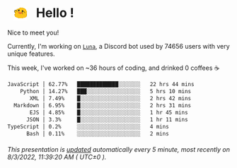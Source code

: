 <h1>   <img src="./spoinky.gif" style="vertical-align:middle;" width="30px">   Hello ! </h1>

Nice to meet you!

Currently, I'm working on <a href='https://github.com/Asgarrrr/Luna'>`Luna`</a>, a Discord bot used by 74656 users with very unique features.

This week, I've worked on ~36 hours of coding, and drinked 0 coffees ☕

```
JavaScript │ 62.77%   █████████████░░░░░░░   22 hrs 44 mins
    Python │ 14.27%   ███░░░░░░░░░░░░░░░░░   5 hrs 10 mins
       XML │ 7.49%    █░░░░░░░░░░░░░░░░░░░   2 hrs 42 mins
  Markdown │ 6.95%    █░░░░░░░░░░░░░░░░░░░   2 hrs 31 mins
       EJS │ 4.85%    █░░░░░░░░░░░░░░░░░░░   1 hr 45 mins
      JSON │ 3.3%     █░░░░░░░░░░░░░░░░░░░   1 hr 11 mins
TypeScript │ 0.2%     ░░░░░░░░░░░░░░░░░░░░   4 mins
      Bash │ 0.11%    ░░░░░░░░░░░░░░░░░░░░   2 mins
```

###### This presentation is [updated](https://github.com/Asgarrrr) automatically every 5 minute, most recently on 8/3/2022, 11:39:20 AM ( UTC±0 ).